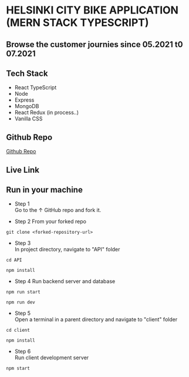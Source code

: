 # HELSINKI CITY BIKE APPLICATION (MERN STACK TYPESCRIPT)

## Browse the customer journies since 05.2021 t0 07.2021

## Tech Stack

- React TypeScript
- Node
- Express
- MongoDB
- React Redux (in process..)
- Vanilla CSS

## Github Repo

<a href="https://www.github.com/kcvijay/solita-citybike-app" target="_blank">Github Repo</a>

## Live Link

## Run in your machine

- Step 1  
  Go to the &uarr; GitHub repo and fork it.

- Step 2
  From your forked repo

```
git clone <forked-repository-url>
```

- Step 3  
  In project directory, navigate to "API" folder

```
cd API
```

```
npm install
```

- Step 4
  Run backend server and database

```
npm run start
```

```
npm run dev
```

- Step 5  
  Open a terminal in a parent directory and navigate to "client" folder

```
cd client
```

```
npm install
```

- Step 6  
  Run client development server

```
npm start
```
